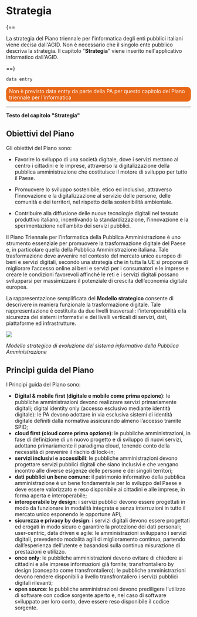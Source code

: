 # Strategia

{==

La strategia del Piano triennale per l'informatica degli enti pubblici italiani viene decisa dall'AGID. 
Non è necessario che il singolo ente pubblico descriva la strategia. Il capitolo "**Strategia**" viene inserito nell'applicativo informatico dall'AGID.

==}

<code>data entry</code>

<p><span style="background-color: #e86514; color: #ffffff; display: inline-block; padding: 3px 8px; border-radius: 10px;">Non è previsto data entry da parte della PA per questo capitolo del Piano triennale per l'informatica</span> </p>

---


**Testo del capitolo "Strategia"**

## Obiettivi del Piano

Gli obiettivi del Piano sono:

- Favorire lo sviluppo di una società digitale, dove i servizi mettono al centro i cittadini e le imprese, attraverso la digitalizzazione della pubblica amministrazione che costituisce il motore di sviluppo per tutto il Paese. 

- Promuovere lo sviluppo sostenibile, etico ed inclusivo, attraverso l’innovazione e la digitalizzazione al servizio delle persone, delle comunità e dei territori, nel rispetto della sostenibilità ambientale. 

- Contribuire alla diffusione delle nuove tecnologie digitali nel tessuto produttivo italiano, incentivando la standardizzazione, l’innovazione e la sperimentazione nell’ambito dei servizi pubblici.

Il Piano Triennale per l’informatica della Pubblica Amministrazione è uno strumento essenziale per promuovere la trasformazione digitale del Paese e, in particolare quella della Pubblica Amministrazione italiana. Tale trasformazione deve avvenire nel contesto del mercato unico europeo di beni e servizi digitali, secondo una strategia che in tutta la UE si propone di migliorare l’accesso online ai beni e servizi per i consumatori e le imprese e creare le condizioni favorevoli affinché le reti e i servizi digitali possano svilupparsi per massimizzare il potenziale di crescita dell’economia digitale europea.

La rappresentazione semplificata del **Modello strategico** consente di descrivere in maniera funzionale la trasformazione digitale. Tale rappresentazione è costituita da due livelli trasversali: l’interoperabilità e la sicurezza dei sistemi informativi e dei livelli verticali di servizi, dati, piattaforme ed infrastrutture.

![](https://docs.italia.it/italia/piano-triennale-ict/pianotriennale-ict-doc/it/2020-2022/_images/modello_strategico.jpg)

_Modello strategico di evoluzione del sistema informativo della Pubblica Amministrazione_


## Principi guida del Piano

I Principi guida del Piano sono:

- **Digital & mobile first (digitale e mobile come prima opzione)**: le pubbliche amministrazioni devono realizzare servizi primariamente digitali;
digital identity only (accesso esclusivo mediante identità digitale): le PA devono adottare in via esclusiva sistemi di identità digitale definiti dalla normativa assicurando almeno l’accesso tramite SPID; 
- **cloud first (cloud come prima opzione)**: le pubbliche amministrazioni, in fase di definizione di un nuovo progetto e di sviluppo di nuovi servizi, adottano primariamente il paradigma cloud, tenendo conto della necessità di prevenire il rischio di lock-in; 
- **servizi inclusivi e accessibili**: le pubbliche amministrazioni devono progettare servizi pubblici digitali che siano inclusivi e che vengano incontro alle diverse esigenze delle persone e dei singoli territori; 
- **dati pubblici un bene comune**: il patrimonio informativo della pubblica amministrazione è un bene fondamentale per lo sviluppo del Paese e deve essere valorizzato e reso disponibile ai cittadini e alle imprese, in forma aperta e interoperabile; 
- **interoperabile by design**: i servizi pubblici devono essere progettati in modo da funzionare in modalità integrata e senza interruzioni in tutto il mercato unico esponendo le opportune API; 
- **sicurezza e privacy by design**: i servizi digitali devono essere progettati ed erogati in modo sicuro e garantire la protezione dei dati personali;
user-centric, data driven e agile: le amministrazioni sviluppano i servizi digitali, prevedendo modalità agili di miglioramento continuo, partendo dall’esperienza dell’utente e basandosi sulla continua misurazione di prestazioni e utilizzo. 
- **once only**: le pubbliche amministrazioni devono evitare di chiedere ai cittadini e alle imprese informazioni già fornite;
transfrontaliero by design (concepito come transfrontaliero): le pubbliche amministrazioni devono rendere disponibili a livello transfrontaliero i servizi pubblici digitali rilevanti; 
- **open source**: le pubbliche amministrazioni devono prediligere l’utilizzo di software con codice sorgente aperto e, nel caso di software sviluppato per loro conto, deve essere reso disponibile il codice sorgente.



